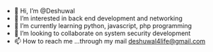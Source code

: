- 👋 Hi, I’m @Deshuwal
- 👀 I’m interested in back end development and networking
- 🌱 I’m currently learning python, javascript, php programming
- 💞️ I’m looking to collaborate on system security development
- 📫 How to reach me ...through my mail deshuwal4life@gmail.com

<!---
Deshuwal/Deshuwal is a ✨ special ✨ repository because its `README.md` (this file) appears on your GitHub profile.
You can click the Preview link to take a look at your changes.
--->
